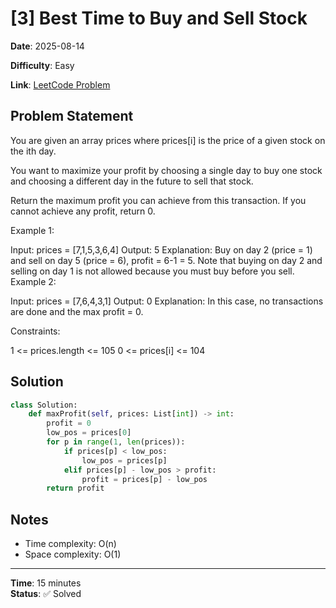 # [3] Best Time to Buy and Sell Stock

**Date**: 2025-08-14

**Difficulty**: Easy

**Link**: [LeetCode Problem](https://leetcode.com/problems/best-time-to-buy-and-sell-stock/?envType=study-plan-v2&envId=top-interview-150)

## Problem Statement

You are given an array prices where prices[i] is the price of a given stock on the ith day.

You want to maximize your profit by choosing a single day to buy one stock and choosing a different day in the future to sell that stock.

Return the maximum profit you can achieve from this transaction. If you cannot achieve any profit, return 0.

Example 1:

Input: prices = [7,1,5,3,6,4]
Output: 5
Explanation: Buy on day 2 (price = 1) and sell on day 5 (price = 6), profit = 6-1 = 5.
Note that buying on day 2 and selling on day 1 is not allowed because you must buy before you sell.
Example 2:

Input: prices = [7,6,4,3,1]
Output: 0
Explanation: In this case, no transactions are done and the max profit = 0.
 

Constraints:

1 <= prices.length <= 105
0 <= prices[i] <= 104
## Solution

```python
class Solution:
    def maxProfit(self, prices: List[int]) -> int:
        profit = 0
        low_pos = prices[0]
        for p in range(1, len(prices)):
            if prices[p] < low_pos:
                low_pos = prices[p]
            elif prices[p] - low_pos > profit:
                profit = prices[p] - low_pos
        return profit
```

## Notes

- Time complexity: O(n)
- Space complexity: O(1)

---
**Time**: 15 minutes  
**Status**: ✅ Solved 